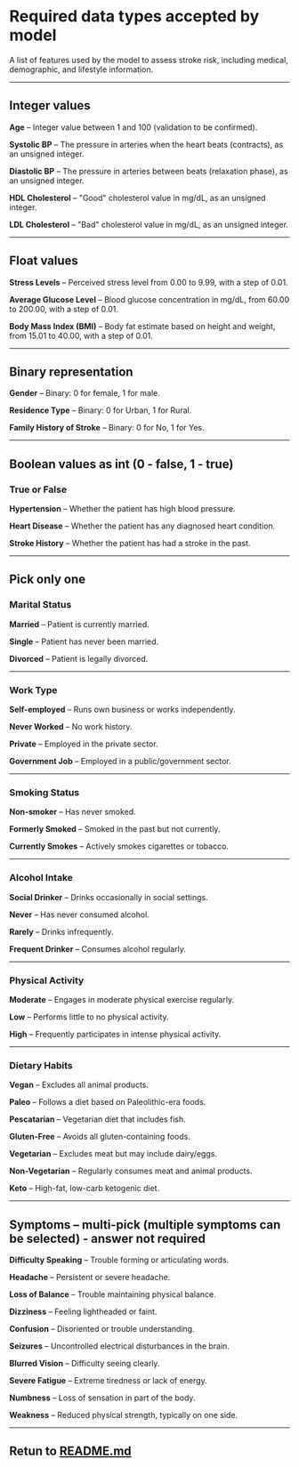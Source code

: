 # Required data types accepted by model

A list of features used by the model to assess stroke risk, including medical, demographic, and lifestyle information.

---

## Integer values

**Age** – Integer value between 1 and 100 (validation to be confirmed).

**Systolic BP** – The pressure in arteries when the heart beats (contracts), as an unsigned integer.

**Diastolic BP** – The pressure in arteries between beats (relaxation phase), as an unsigned integer.

**HDL Cholesterol** – "Good" cholesterol value in mg/dL, as an unsigned integer.

**LDL Cholesterol** – "Bad" cholesterol value in mg/dL, as an unsigned integer.

---

## Float values

**Stress Levels** – Perceived stress level from 0.00 to 9.99, with a step of 0.01.

**Average Glucose Level** – Blood glucose concentration in mg/dL, from 60.00 to 200.00, with a step of 0.01.

**Body Mass Index (BMI)** – Body fat estimate based on height and weight, from 15.01 to 40.00, with a step of 0.01.

---

## Binary representation

**Gender** – Binary: 0 for female, 1 for male.

**Residence Type** – Binary: 0 for Urban, 1 for Rural.

**Family History of Stroke** – Binary: 0 for No, 1 for Yes.

---

## Boolean values as int (0 - false, 1 - true)

### True or False

**Hypertension** – Whether the patient has high blood pressure.

**Heart Disease** – Whether the patient has any diagnosed heart condition.

**Stroke History** – Whether the patient has had a stroke in the past.

---

## Pick only one

### Marital Status

**Married** – Patient is currently married.

**Single** – Patient has never been married.

**Divorced** – Patient is legally divorced.

---

### Work Type

**Self-employed** – Runs own business or works independently.

**Never Worked** – No work history.

**Private** – Employed in the private sector.

**Government Job** – Employed in a public/government sector.

---

### Smoking Status

**Non-smoker** – Has never smoked.

**Formerly Smoked** – Smoked in the past but not currently.

**Currently Smokes** – Actively smokes cigarettes or tobacco.

---

### Alcohol Intake

**Social Drinker** – Drinks occasionally in social settings.

**Never** – Has never consumed alcohol.

**Rarely** – Drinks infrequently.

**Frequent Drinker** – Consumes alcohol regularly.

---

### Physical Activity

**Moderate** – Engages in moderate physical exercise regularly.

**Low** – Performs little to no physical activity.

**High** – Frequently participates in intense physical activity.

---

### Dietary Habits

**Vegan** – Excludes all animal products.

**Paleo** – Follows a diet based on Paleolithic-era foods.

**Pescatarian** – Vegetarian diet that includes fish.

**Gluten-Free** – Avoids all gluten-containing foods.

**Vegetarian** – Excludes meat but may include dairy/eggs.

**Non-Vegetarian** – Regularly consumes meat and animal products.

**Keto** – High-fat, low-carb ketogenic diet.

---

## Symptoms – multi-pick (multiple symptoms can be selected) - answer not required

**Difficulty Speaking** – Trouble forming or articulating words.

**Headache** – Persistent or severe headache.

**Loss of Balance** – Trouble maintaining physical balance.

**Dizziness** – Feeling lightheaded or faint.

**Confusion** – Disoriented or trouble understanding.

**Seizures** – Uncontrolled electrical disturbances in the brain.

**Blurred Vision** – Difficulty seeing clearly.

**Severe Fatigue** – Extreme tiredness or lack of energy.

**Numbness** – Loss of sensation in part of the body.

**Weakness** – Reduced physical strength, typically on one side.

---

## Retun to [README.md](REAME.md)
